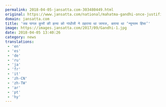 ```yaml
---
permalink: 2018-04-05-jansatta.com-303480449.html
original: https://www.jansatta.com/national/mahatma-gandhi-once-justified-the-killings-of-rabid-dogs/622530/
domain: jansatta.com
title: 'जब पागल कुत्तों की हत्या को गांधीजी ने ठहराया था जायज, बताया था ‘न्यूनतम हिंसा’'
image: https://images.jansatta.com/2017/09/Gandhi-1.jpg
date: 2018-04-05 13:40:26
category: news
translations: 
 - 'en'
 - 'es'
 - 'de'
 - 'ru'
 - 'ja'
 - 'fr'
 - 'it'
 - 'zh-CN'
 - 'zh-TW'
 - 'ar'
 - 'pt'
 - 'hy'
---
```


